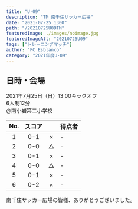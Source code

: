 ```yaml
---
title: "U-09"
description: "TM 南千住サッカー広場"
date: "2021-07-25 1300"
path: "/20210725U09TM"
featuredImage: ./images/noimage.jpg
featuredImageAlt: "20210725U09"
tags: ["トレーニングマッチ"]
author: "FC Esblanco"
category: "2021年度U-09"
---
```


## 日時・会場

2021年7月25日（日）13:00キックオフ<br>
6人制12分<br>
@南小岩第二小学校

| No.| スコア |   | 得点者  |
|:--:|:------:|:-:|:--------|
| 1  | 0-1 | × |-|
| 2  | 0-0 | △ |-|
| 3  | 0-1 | × |-|
| 4  | 0-0 | △ |-|
| 5  | 0-1 | × |-|
| 6  | 0-2 | × |-|


南千住サッカー広場の皆様、ありがとうございました。

